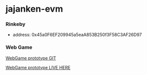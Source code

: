 # jajanken-evm

### Rinkeby
- address: 0x45a0F6EF209945a5eaA853B250f3F58C3AF26D97

### Web Game
[WebGame prototype GIT](https://github.com/Draym/jajanken-coliseum)

[WebGame prototype LIVE HERE](https://draym.github.io/jajanken-coliseum/)
